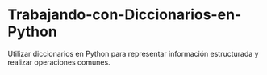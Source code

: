 # Trabajando-con-Diccionarios-en-Python
Utilizar diccionarios en Python para representar información estructurada y realizar operaciones comunes.
